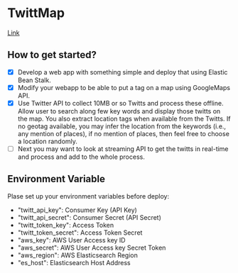 # TwittMap

[Link](http://twittmap.us-east-2.elasticbeanstalk.com/)

## How to get started?

- [x] Develop a web app with something simple and deploy that using Elastic Bean Stalk.
- [x] Modify your webapp to be able to put a tag on a map using GoogleMaps API.
- [x] Use Twitter API to collect 10MB or so Twitts and process these offline. Allow user to search along few key words and display those twitts on the map. You also extract location tags when available from the Twitts. If no geotag available, you may infer the location from the keywords (i.e., any mention of places), if no mention of places, then feel free to choose a location randomly.
- [ ] Next you may want to look at streaming API to get the twitts in real-time and process and add to the whole process.

## Environment Variable

Plase set up your environment variables before deploy:

- "twitt_api_key": Consumer Key (API Key)
- "twitt_api_secret": Consumer Secret (API Secret)
- "twitt_token_key": Access Token
- "twitt_token_secret": Access Token Secret
- "aws_key": AWS User Access key ID
- "aws_secret": AWS User Access key Secret Token
- "aws_region": AWS Elasticsearch Region
- "es_host": Elasticsearch Host Address
